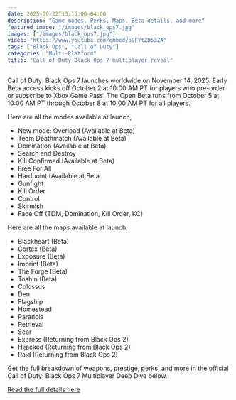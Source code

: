 ```yaml
---
date: 2025-09-22T13:15:00-04:00
description: "Game modes, Perks, Maps, Beta details, and more"
featured_image: "/images/black_ops7.jpg"
images: ["/images/black_ops7.jpg"]
video: "https://www.youtube.com/embed/pGFYtZD53ZA"
tags: ["Black Ops", "Call of Duty"]
categories: "Multi-Platform"
title: "Call of Duty Black Ops 7 multiplayer reveal"
---
```


Call of Duty: Black Ops 7 launches worldwide on November 14, 2025.
Early Beta access kicks off October 2 at 10:00 AM PT for players who pre-order or subscribe to Xbox Game Pass.
The Open Beta runs from October 5 at 10:00 AM PT through October 8 at 10:00 AM PT for all players.

Here are all the modes available at launch,

- New mode: Overload (Available at Beta)
- Team Deathmatch (Available at Beta)
- Domination (Available at Beta)
- Search and Destroy
- Kill Confirmed (Available at Beta)
- Free For All
- Hardpoint (Available at Beta
- Gunfight
- Kill Order
- Control
- Skirmish
- Face Off (TDM, Domination, Kill Order, KC)


Here are all the maps available at launch,

- Blackheart (Beta)
- Cortex (Beta)
- Exposure (Beta)
- Imprint (Beta)
- The Forge (Beta)
- Toshin (Beta)
- Colossus
- Den
- Flagship
- Homestead
- Paranoia
- Retrieval
- Scar
- Express (Returning from Black Ops 2)
- Hijacked (Returning from Black Ops 2)
- Raid (Returning from Black Ops 2)

Get the full breakdown of weapons, prestige, perks, and more in the official Call of Duty: Black Ops 7 Multiplayer Deep Dive below.

[Read the full details here](https://www.callofduty.com/blog/2025/09/call-of-duty-black-ops-7-multiplayer-deep-dive#Core)
